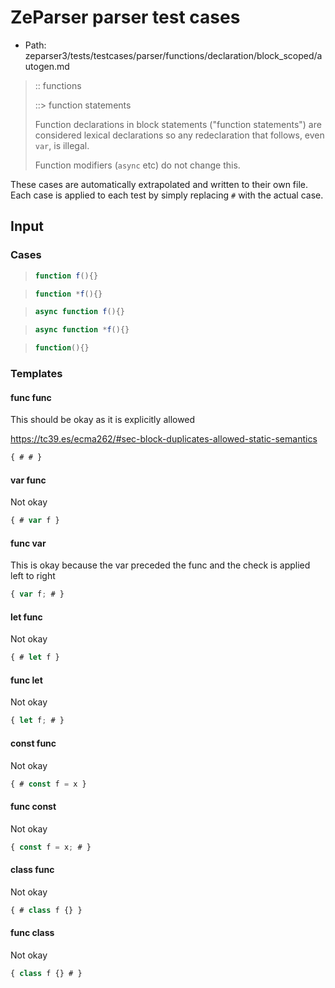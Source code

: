 # ZeParser parser test cases

- Path: zeparser3/tests/testcases/parser/functions/declaration/block_scoped/autogen.md

> :: functions 
>
> ::> function statements
>
> Function declarations in block statements ("function statements") are considered
> lexical declarations so any redeclaration that follows, even `var`, is illegal.
>
> Function modifiers (`async` etc) do not change this.

These cases are automatically extrapolated and written to their own file.
Each case is applied to each test by simply replacing `#` with the actual case.

## Input

### Cases

> `````js
> function f(){}
> `````

> `````js
> function *f(){}
> `````

> `````js
> async function f(){}
> `````

> `````js
> async function *f(){}
> `````

> `````js
> function(){}
> `````

### Templates

#### func func

This should be okay as it is explicitly allowed

https://tc39.es/ecma262/#sec-block-duplicates-allowed-static-semantics

`````js
{ # # }
`````

#### var func

Not okay

`````js
{ # var f }
`````

#### func var

This is okay because the var preceded the func and the check is applied left to right

`````js
{ var f; # }
`````

#### let func

Not okay

`````js
{ # let f }
`````

#### func let

Not okay

`````js
{ let f; # }
`````

#### const func

Not okay

`````js
{ # const f = x }
`````

#### func const

Not okay

`````js
{ const f = x; # }
`````

#### class func

Not okay

`````js
{ # class f {} }
`````

#### func class

Not okay

`````js
{ class f {} # }
`````
